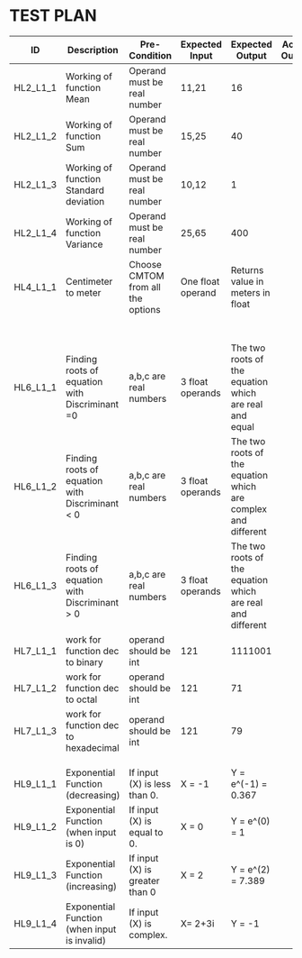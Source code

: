 # TEST PLAN

| ID  | Description  | Pre-Condition | Expected Input | Expected Output  | Actual Output |
|-----|--------------|---------------|----------------|------------------|---------------|
| HL2\_L1\_1 | Working of function Mean | Operand must be real number | 11,21 | 16 |  |
| HL2\_L1\_2 | Working of function Sum | Operand must be real number | 15,25 | 40 |  |
| HL2\_L1\_3 | Working of function Standard deviation | Operand must be real number | 10,12 | 1 |  |
| HL2\_L1\_4 | Working of function Variance | Operand must be real number | 25,65 | 400 ||
| HL4_L1_1    |   Centimeter to meter           |    Choose CMTOM from all the options           |       One float operand         |          Returns value in meters in float        |               |
|     |              |               |                |                  |               |
|     |              |               |                |                  |               |
|     |              |               |                |                  |               |
|     |              |               |                |                  |               |
|     |              |               |                |                  |               |
|     |              |               |                |                  |               |
|     |              |               |                |                  |               |
| HL6_L1_1    |      Finding roots of equation with Discriminant =0        |       a,b,c are real numbers        |        3 float operands        |         The two roots of the equation which are real and equal         |               |
| HL6_L1_2    |    Finding roots of equation with Discriminant < 0          |       a,b,c are real numbers        |       3 float operands         |        The two roots of the equation which are complex and different          |               |
| HL6_L1_3    |     Finding roots of equation with Discriminant > 0         |      a,b,c are real numbers           |      3 float operands            |      The two roots of the equation which are real and different            |               |
| HL7_L1_1     |   work for function dec to binary          |      operand should be int         |      121          |        1111001          |               |
| HL7_L1_2|     work for function dec to octal           |      operand should be int           |        121          |        71       |
| HL7_L1_3|       work for function dec to hexadecimal           |      operand should be int            |       121         |         79         |            |
|     |              |               |                |                  |               |
|     |              |               |                |                  |               |
|     |              |               |                |                  |               |
| HL9_L1_1 | Exponential Function (decreasing) | If input (X) is less than 0. | X = -1 | Y = e^(-1) = 0.367 |    |
| HL9_L1_2 | Exponential Function (when input is 0) | If input (X) is equal to 0. | X = 0 | Y = e^(0) = 1 |   |
| HL9_L1_3 | Exponential Function (increasing) | If input (X) is greater than 0 | X = 2 | Y = e^(2) = 7.389 |   |
| HL9_L1_4 | Exponential Function (when input is invalid)  | If input (X) is complex. | X= 2+3i | Y = -1 |   |
